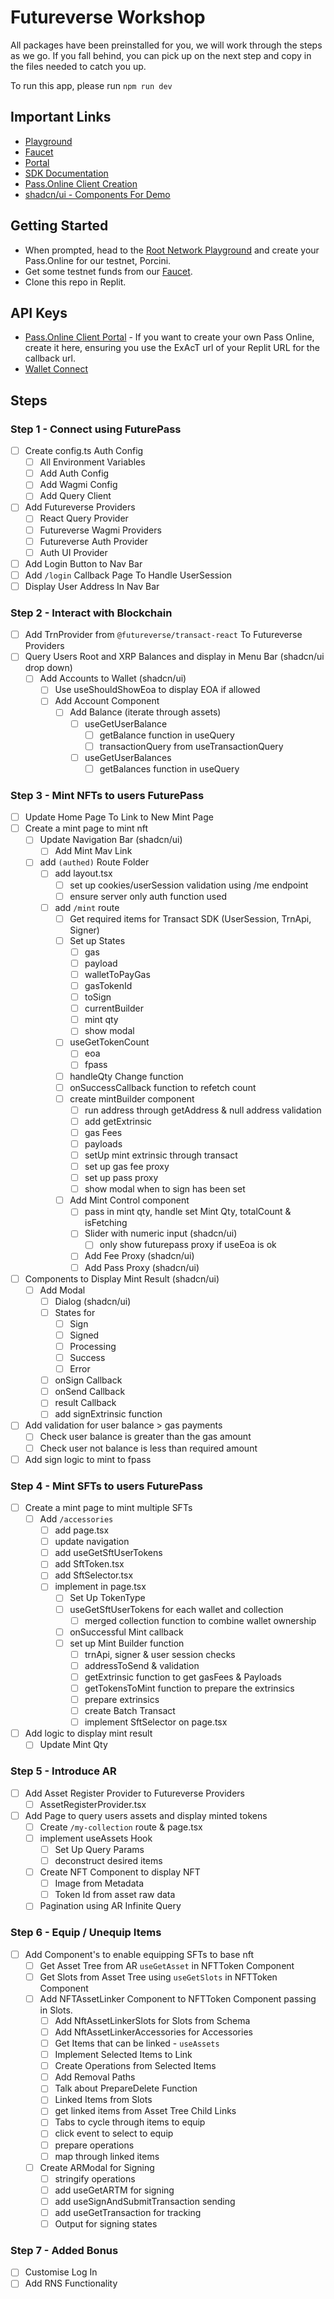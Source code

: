 # Futureverse Workshop

All packages have been preinstalled for you, we will work through the steps as we go. If you fall behind, you can pick up on the next step and copy in the files needed to catch you up.

To run this app, please run `npm run dev`

## Important Links

- [Playground](https://playground.therootnetwork.com/)
- [Faucet](https://faucet.rootnet.cloud/)
- [Portal](https://portal.rootnet.live/)
- [SDK Documentation](https://docs.futureverse.com/dev/)
- [Pass.Online Client Creation](https://login.passonline.cloud/manageclients)
- [shadcn/ui - Components For Demo](https://ui.shadcn.com/docs)

## Getting Started

- When prompted, head to the [Root Network Playground](https://playground.therootnetwork.com/) and create your Pass.Online for our testnet, Porcini.
- Get some testnet funds from our [Faucet](https://faucet.rootnet.cloud/).
- Clone this repo in Replit.

## API Keys

- [Pass.Online Client Portal](https://login.passonline.cloud/manageclients) - If you want to create your own Pass Online, create it here, ensuring you use the ExAcT url of your Replit URL for the callback url.
- [Wallet Connect](https://cloud.reown.com/sign-in)

## Steps

### Step 1 - Connect using FuturePass

- [ ] Create config.ts Auth Config
  - [ ] All Environment Variables
  - [ ] Add Auth Config
  - [ ] Add Wagmi Config
  - [ ] Add Query Client
- [ ] Add Futureverse Providers
  - [ ] React Query Provider
  - [ ] Futureverse Wagmi Providers
  - [ ] Futureverse Auth Provider
  - [ ] Auth UI Provider
- [ ] Add Login Button to Nav Bar
- [ ] Add `/login` Callback Page To Handle UserSession
- [ ] Display User Address In Nav Bar

### Step 2 - Interact with Blockchain

- [ ] Add TrnProvider from `@futureverse/transact-react` To Futureverse Providers
- [ ] Query Users Root and XRP Balances and display in Menu Bar (shadcn/ui drop down)
  - [ ] Add Accounts to Wallet (shadcn/ui)
    - [ ] Use useShouldShowEoa to display EOA if allowed
    - [ ] Add Account Component
      - [ ] Add Balance (iterate through assets)
        - [ ] useGetUserBalance
          - [ ] getBalance function in useQuery
          - [ ] transactionQuery from useTransactionQuery
        - [ ] useGetUserBalances
          - [ ] getBalances function in useQuery

### Step 3 - Mint NFTs to users FuturePass

- [ ] Update Home Page To Link to New Mint Page
- [ ] Create a mint page to mint nft
  - [ ] Update Navigation Bar (shadcn/ui)
    - [ ] Add Mint Mav Link
  - [ ] add `(authed)` Route Folder
    - [ ] add layout.tsx
      - [ ] set up cookies/userSession validation using /me endpoint
      - [ ] ensure server only auth function used
    - [ ] add `/mint` route
      - [ ] Get required items for Transact SDK (UserSession, TrnApi, Signer)
      - [ ] Set up States
        - [ ] gas
        - [ ] payload
        - [ ] walletToPayGas
        - [ ] gasTokenId
        - [ ] toSign
        - [ ] currentBuilder
        - [ ] mint qty
        - [ ] show modal
      - [ ] useGetTokenCount
        - [ ] eoa
        - [ ] fpass
      - [ ] handleQty Change function
      - [ ] onSuccessCallback function to refetch count
      - [ ] create mintBuilder component
        - [ ] run address through getAddress & null address validation
        - [ ] add getExtrinsic
        - [ ] gas Fees
        - [ ] payloads
        - [ ] setUp mint extrinsic through transact
        - [ ] set up gas fee proxy
        - [ ] set up pass proxy
        - [ ] show modal when to sign has been set
      - [ ] Add Mint Control component
        - [ ] pass in mint qty, handle set Mint Qty, totalCount & isFetching
        - [ ] Slider with numeric input (shadcn/ui)
          - [ ] only show futurepass proxy if useEoa is ok
        - [ ] Add Fee Proxy (shadcn/ui)
        - [ ] Add Pass Proxy (shadcn/ui)
- [ ] Components to Display Mint Result (shadcn/ui)
  - [ ] Add Modal
    - [ ] Dialog (shadcn/ui)
    - [ ] States for
      - [ ] Sign
      - [ ] Signed
      - [ ] Processing
      - [ ] Success
      - [ ] Error
    - [ ] onSign Callback
    - [ ] onSend Callback
    - [ ] result Callback
    - [ ] add signExtrinsic function
- [ ] Add validation for user balance > gas payments
  - [ ] Check user balance is greater than the gas amount
  - [ ] Check user not balance is less than required amount
- [ ] Add sign logic to mint to fpass

### Step 4 - Mint SFTs to users FuturePass

- [ ] Create a mint page to mint multiple SFTs
  - [ ] Add `/accessories`
    - [ ] add page.tsx
    - [ ] update navigation
    - [ ] add useGetSftUserTokens
    - [ ] add SftToken.tsx
    - [ ] add SftSelector.tsx
    - [ ] implement in page.tsx
      - [ ] Set Up TokenType
      - [ ] useGetSftUserTokens for each wallet and collection
        - [ ] merged collection function to combine wallet ownership
      - [ ] onSuccessful Mint callback
      - [ ] set up Mint Builder function
        - [ ] trnApi, signer & user session checks
        - [ ] addressToSend & validation
        - [ ] getExtrinsic function to get gasFees & Payloads
        - [ ] getTokensToMint function to prepare the extrinsics
        - [ ] prepare extrinsics
        - [ ] create Batch Transact
        - [ ] implement SftSelector on page.tsx
- [ ] Add logic to display mint result
  - [ ] Update Mint Qty

### Step 5 - Introduce AR

- [ ] Add Asset Register Provider to Futureverse Providers
  - [ ] AssetRegisterProvider.tsx
- [ ] Add Page to query users assets and display minted tokens
  - [ ] Create `/my-collection` route & page.tsx
  - [ ] implement useAssets Hook
    - [ ] Set Up Query Params
    - [ ] deconstruct desired items
  - [ ] Create NFT Component to display NFT
    - [ ] Image from Metadata
    - [ ] Token Id from asset raw data
  - [ ] Pagination using AR Infinite Query

### Step 6 - Equip / Unequip Items

- [ ] Add Component's to enable equipping SFTs to base nft
  - [ ] Get Asset Tree from AR `useGetAsset` in NFTToken Component
  - [ ] Get Slots from Asset Tree using `useGetSlots` in NFTToken Component
  - [ ] Add NFTAssetLinker Component to NFTToken Component passing in Slots.
    - [ ] Add NftAssetLinkerSlots for Slots from Schema
    - [ ] Add NftAssetLinkerAccessories for Accessories
    - [ ] Get Items that can be linked - `useAssets`
    - [ ] Implement Selected Items to Link
    - [ ] Create Operations from Selected Items
    - [ ] Add Removal Paths
    - [ ] Talk about PrepareDelete Function
    - [ ] Linked Items from Slots
    - [ ] get linked items from Asset Tree Child Links
    - [ ] Tabs to cycle through items to equip
    - [ ] click event to select to equip
    - [ ] prepare operations
    - [ ] map through linked items
  - [ ] Create ARModal for Signing
    - [ ] stringify operations
    - [ ] add useGetARTM for signing
    - [ ] add useSignAndSubmitTransaction sending
    - [ ] add useGetTransaction for tracking
    - [ ] Output for signing states

### Step 7 - Added Bonus

- [ ] Customise Log In
- [ ] Add RNS Functionality
